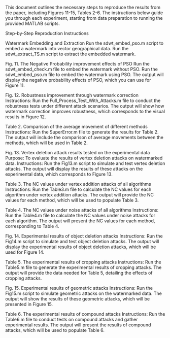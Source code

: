 This document outlines the necessary steps to reproduce the results from the paper, including Figures 11-15, Tables 2-6. 
The instructions below guide you through each experiment, starting from data preparation to running the provided MATLAB scripts.

Step-by-Step Reproduction Instructions

Watermark Embedding and Extraction
  Run the sdwt_embed_pso.m script to embed a watermark into vector geographical data.
  Run the sdwt_extract_TS.m script to extract the embedded watermark.


Fig. 11. The Negative Probability improvement effects of PSO
  Run the sdwt_embed_check.m file to embed the watermark without PSO.
  Run the sdwt_embed_pso.m file to embed the watermark using PSO.
  The output will display the negative probability effects of PSO, which you can use for Figure 11.

Fig. 12. Robustness improvement through watermark correction
  Instructions:
  Run the Full_Process_Test_With_Attacks.m file to conduct the robustness tests under different attack scenarios.
  The output will show how watermark correction improves robustness, which corresponds to the visual results in Figure 12.

Table 2. Comparison of the average movement of different methods
  Instructions:
  Run the SuperError.m file to generate the results for Table 2.
  The output will include the comparison of average movements between the methods, which will be used in Table 2.

Fig. 13. Vertex deletion attack results tested on the experimental data
  Purpose: To evaluate the results of vertex deletion attacks on watermarked data.
  Instructions:
  Run the Fig13.m script to simulate and test vertex deletion attacks.
  The output will display the results of these attacks on the experimental data, which corresponds to Figure 13.

Table 3. The NC values under vertex addition attacks of all algorithms
  Instructions:
  Run the Table3.m file to calculate the NC values for each algorithm under vertex addition attacks.
  The output will provide the NC values for each method, which will be used to populate Table 3.

Table 4. The NC values under noise attacks of all algorithms
  Instructions:
  Run the Table4.m file to calculate the NC values under noise attacks for each algorithm.
  The output will present the NC values for each method, corresponding to Table 4.

Fig. 14. Experimental results of object deletion attacks
  Instructions:
  Run the Fig14.m script to simulate and test object deletion attacks.
  The output will display the experimental results of object deletion attacks, which will be used for Figure 14.

Table 5. The experimental results of cropping attacks
  Instructions:
  Run the Table5.m file to generate the experimental results of cropping attacks.
  The output will provide the data needed for Table 5, detailing the effects of cropping attacks.

Fig. 15. Experimental results of geometric attacks
  Instructions:
  Run the Fig15.m script to simulate geometric attacks on the watermarked data.
  The output will show the results of these geometric attacks, which will be presented in Figure 15.

Table 6. The experimental results of compound attacks
  Instructions:
  Run the Table6.m file to conduct tests on compound attacks and gather experimental results.
  The output will present the results of compound attacks, which will be used to populate Table 6.

